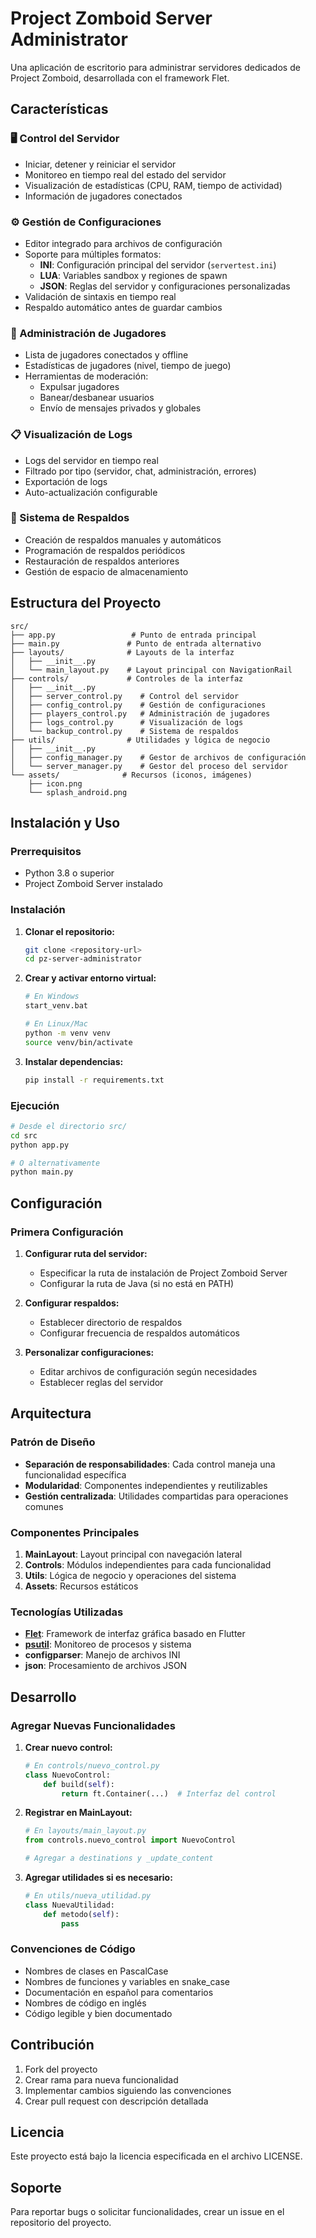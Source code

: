 # Project Zomboid Server Administrator

Una aplicación de escritorio para administrar servidores dedicados de Project Zomboid, desarrollada con el framework Flet.

## Características

### 🖥️ Control del Servidor
- Iniciar, detener y reiniciar el servidor
- Monitoreo en tiempo real del estado del servidor
- Visualización de estadísticas (CPU, RAM, tiempo de actividad)
- Información de jugadores conectados

### ⚙️ Gestión de Configuraciones
- Editor integrado para archivos de configuración
- Soporte para múltiples formatos:
  - **INI**: Configuración principal del servidor (`servertest.ini`)
  - **LUA**: Variables sandbox y regiones de spawn
  - **JSON**: Reglas del servidor y configuraciones personalizadas
- Validación de sintaxis en tiempo real
- Respaldo automático antes de guardar cambios

### 👥 Administración de Jugadores
- Lista de jugadores conectados y offline
- Estadísticas de jugadores (nivel, tiempo de juego)
- Herramientas de moderación:
  - Expulsar jugadores
  - Banear/desbanear usuarios
  - Envío de mensajes privados y globales

### 📋 Visualización de Logs
- Logs del servidor en tiempo real
- Filtrado por tipo (servidor, chat, administración, errores)
- Exportación de logs
- Auto-actualización configurable

### 💾 Sistema de Respaldos
- Creación de respaldos manuales y automáticos
- Programación de respaldos periódicos
- Restauración de respaldos anteriores
- Gestión de espacio de almacenamiento

## Estructura del Proyecto

```
src/
├── app.py                 # Punto de entrada principal
├── main.py               # Punto de entrada alternativo
├── layouts/              # Layouts de la interfaz
│   ├── __init__.py
│   └── main_layout.py    # Layout principal con NavigationRail
├── controls/             # Controles de la interfaz
│   ├── __init__.py
│   ├── server_control.py    # Control del servidor
│   ├── config_control.py    # Gestión de configuraciones
│   ├── players_control.py   # Administración de jugadores
│   ├── logs_control.py      # Visualización de logs
│   └── backup_control.py    # Sistema de respaldos
├── utils/                # Utilidades y lógica de negocio
│   ├── __init__.py
│   ├── config_manager.py    # Gestor de archivos de configuración
│   └── server_manager.py    # Gestor del proceso del servidor
└── assets/              # Recursos (iconos, imágenes)
    ├── icon.png
    └── splash_android.png
```

## Instalación y Uso

### Prerrequisitos
- Python 3.8 o superior
- Project Zomboid Server instalado

### Instalación

1. **Clonar el repositorio:**
   ```bash
   git clone <repository-url>
   cd pz-server-administrator
   ```

2. **Crear y activar entorno virtual:**
   ```bash
   # En Windows
   start_venv.bat
   
   # En Linux/Mac
   python -m venv venv
   source venv/bin/activate
   ```

3. **Instalar dependencias:**
   ```bash
   pip install -r requirements.txt
   ```

### Ejecución

```bash
# Desde el directorio src/
cd src
python app.py

# O alternativamente
python main.py
```

## Configuración

### Primera Configuración

1. **Configurar ruta del servidor:**
   - Especificar la ruta de instalación de Project Zomboid Server
   - Configurar la ruta de Java (si no está en PATH)

2. **Configurar respaldos:**
   - Establecer directorio de respaldos
   - Configurar frecuencia de respaldos automáticos

3. **Personalizar configuraciones:**
   - Editar archivos de configuración según necesidades
   - Establecer reglas del servidor

## Arquitectura

### Patrón de Diseño
- **Separación de responsabilidades**: Cada control maneja una funcionalidad específica
- **Modularidad**: Componentes independientes y reutilizables
- **Gestión centralizada**: Utilidades compartidas para operaciones comunes

### Componentes Principales

1. **MainLayout**: Layout principal con navegación lateral
2. **Controls**: Módulos independientes para cada funcionalidad
3. **Utils**: Lógica de negocio y operaciones del sistema
4. **Assets**: Recursos estáticos

### Tecnologías Utilizadas
- **[Flet](https://flet.dev/)**: Framework de interfaz gráfica basado en Flutter
- **[psutil](https://psutil.readthedocs.io/)**: Monitoreo de procesos y sistema
- **configparser**: Manejo de archivos INI
- **json**: Procesamiento de archivos JSON

## Desarrollo

### Agregar Nuevas Funcionalidades

1. **Crear nuevo control:**
   ```python
   # En controls/nuevo_control.py
   class NuevoControl:
       def build(self):
           return ft.Container(...)  # Interfaz del control
   ```

2. **Registrar en MainLayout:**
   ```python
   # En layouts/main_layout.py
   from controls.nuevo_control import NuevoControl
   
   # Agregar a destinations y _update_content
   ```

3. **Agregar utilidades si es necesario:**
   ```python
   # En utils/nueva_utilidad.py
   class NuevaUtilidad:
       def metodo(self):
           pass
   ```

### Convenciones de Código
- Nombres de clases en PascalCase
- Nombres de funciones y variables en snake_case
- Documentación en español para comentarios
- Nombres de código en inglés
- Código legible y bien documentado

## Contribución

1. Fork del proyecto
2. Crear rama para nueva funcionalidad
3. Implementar cambios siguiendo las convenciones
4. Crear pull request con descripción detallada

## Licencia

Este proyecto está bajo la licencia especificada en el archivo LICENSE.

## Soporte

Para reportar bugs o solicitar funcionalidades, crear un issue en el repositorio del proyecto.